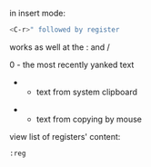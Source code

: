 in insert mode:
```bash
<C-r>" followed by register
```
works as well at the : and /

0 - the most recently yanked text
+ - text from system clipboard
* - text from copying by mouse

view list of registers' content:
```bash
:reg
```

